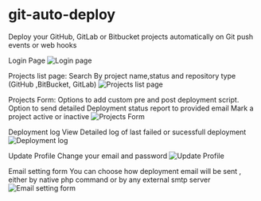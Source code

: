 # git-auto-deploy
Deploy your GitHub, GitLab or Bitbucket projects automatically on Git push events or web hooks



Login Page
![Login page](http://i.imgur.com/Mm3LtQ8.png "Login page")

Projects list page:
Search By project name,status and repository type (GitHub ,BitBucket, GitLab)
![Projects list page](http://i.imgur.com/hjJIkdn.png "Projects list page")

Projects Form:
 Options to add custom pre and post deployment script.
 Option to send detailed Deployment status report to provided email
 Mark a project active or inactive
 ![Projects Form](http://i.imgur.com/yEreB4g.png "Projects Form")

Deployment log
View Detailed log of last failed or sucessfull deployment 
![Deployment log](http://i.imgur.com/vFMCaE2.png "Deployment log")

Update Profile
Change your email and password
![Update Profile](http://i.imgur.com/FT9ocg5.png "Update Profile")

Email setting form
You can choose how deployment email will be sent , either by native php command or by any external smtp server
![Email setting form](http://i.imgur.com/8C6Q14z.png "Email setting form")